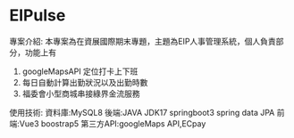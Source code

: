 # EIPulse

專案介紹:
  本專案為在資展國際期末專題，主題為EIP人事管理系統，個人負責部分，功能上有
  1. googleMapsAPI 定位打卡上下班
  2. 每日自動計算出勤狀況以及出勤時數
  3. 福委會小型商城串接綠界金流服務


使用技術:
  資料庫:MySQL8
  後端:JAVA JDK17 springboot3 spring data JPA 
  前端:Vue3 boostrap5
  第三方API:googleMaps API,ECpay
